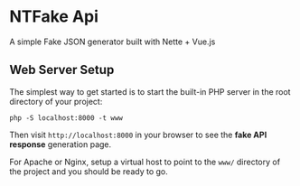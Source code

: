 NTFake Api
=================
A simple Fake JSON generator built with Nette + Vue.js

Web Server Setup
----------------

The simplest way to get started is to start the built-in PHP server in the root directory of your project:

	php -S localhost:8000 -t www

Then visit `http://localhost:8000` in your browser to see the **fake API response** generation page.

For Apache or Nginx, setup a virtual host to point to the `www/` directory of the project and you
should be ready to go.
